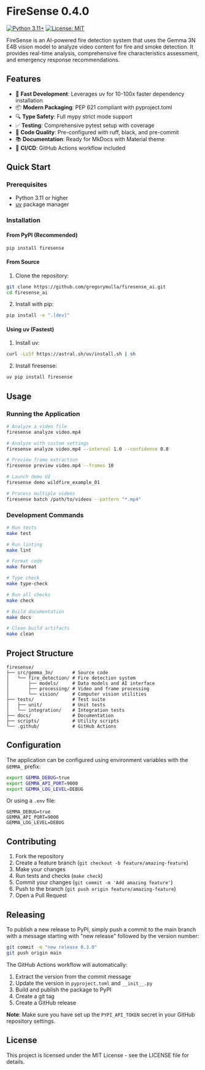 # FireSense 0.4.0

[![Python 3.11+](https://img.shields.io/badge/python-3.11+-blue.svg)](https://www.python.org/downloads/)
[![License: MIT](https://img.shields.io/badge/License-MIT-yellow.svg)](https://opensource.org/licenses/MIT)

FireSense is an AI-powered fire detection system that uses the Gemma 3N E4B vision model to analyze video content for fire and smoke detection. It provides real-time analysis, comprehensive fire characteristics assessment, and emergency response recommendations.

## Features

- 🚀 **Fast Development**: Leverages uv for 10-100x faster dependency installation
- 📦 **Modern Packaging**: PEP 621 compliant with pyproject.toml
- 🔍 **Type Safety**: Full mypy strict mode support
- ✅ **Testing**: Comprehensive pytest setup with coverage
- 🎨 **Code Quality**: Pre-configured with ruff, black, and pre-commit
- 📚 **Documentation**: Ready for MkDocs with Material theme
- 🔄 **CI/CD**: GitHub Actions workflow included

## Quick Start

### Prerequisites

- Python 3.11 or higher
- [uv](https://github.com/astral-sh/uv) package manager

### Installation

#### From PyPI (Recommended)

```bash
pip install firesense
```

#### From Source

1. Clone the repository:
```bash
git clone https://github.com/gregorymulla/firesense_ai.git
cd firesense_ai
```

2. Install with pip:
```bash
pip install -e ".[dev]"
```

#### Using uv (Fastest)

1. Install uv:
```bash
curl -LsSf https://astral.sh/uv/install.sh | sh
```

2. Install firesense:
```bash
uv pip install firesense
```

## Usage

### Running the Application

```bash
# Analyze a video file
firesense analyze video.mp4

# Analyze with custom settings
firesense analyze video.mp4 --interval 1.0 --confidence 0.8

# Preview frame extraction
firesense preview video.mp4 --frames 10

# Launch demo UI
firesense demo wildfire_example_01

# Process multiple videos
firesense batch /path/to/videos --pattern "*.mp4"
```

### Development Commands

```bash
# Run tests
make test

# Run linting
make lint

# Format code
make format

# Type check
make type-check

# Run all checks
make check

# Build documentation
make docs

# Clean build artifacts
make clean
```

## Project Structure

```
firesense/
├── src/gemma_3n/       # Source code
│   └── fire_detection/ # Fire detection system
│       ├── models/     # Data models and AI interface
│       ├── processing/ # Video and frame processing
│       └── vision/     # Computer vision utilities
├── tests/              # Test suite
│   ├── unit/           # Unit tests
│   └── integration/    # Integration tests
├── docs/               # Documentation
├── scripts/            # Utility scripts
└── .github/            # GitHub Actions
```

## Configuration

The application can be configured using environment variables with the `GEMMA_` prefix:

```bash
export GEMMA_DEBUG=true
export GEMMA_API_PORT=9000
export GEMMA_LOG_LEVEL=DEBUG
```

Or using a `.env` file:

```env
GEMMA_DEBUG=true
GEMMA_API_PORT=9000
GEMMA_LOG_LEVEL=DEBUG
```

## Contributing

1. Fork the repository
2. Create a feature branch (`git checkout -b feature/amazing-feature`)
3. Make your changes
4. Run tests and checks (`make check`)
5. Commit your changes (`git commit -m 'Add amazing feature'`)
6. Push to the branch (`git push origin feature/amazing-feature`)
7. Open a Pull Request

## Releasing

To publish a new release to PyPI, simply push a commit to the main branch with a message starting with "new release" followed by the version number:

```bash
git commit -m "new release 0.3.0"
git push origin main
```

The GitHub Actions workflow will automatically:
1. Extract the version from the commit message
2. Update the version in `pyproject.toml` and `__init__.py`
3. Build and publish the package to PyPI
4. Create a git tag
5. Create a GitHub release

**Note**: Make sure you have set up the `PYPI_API_TOKEN` secret in your GitHub repository settings.

## License

This project is licensed under the MIT License - see the LICENSE file for details.